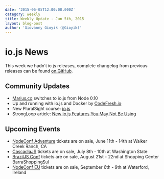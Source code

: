 ```yaml
---
date: '2015-06-05T12:00:00.000Z'
category: weekly
title: Weekly Update - Jun 5th, 2015
layout: blog-post
author: 'Giovanny Gioyik (@Gioyik)'
---
```


# io.js News

This week we hadn't io.js releases, complete changelog from previous releases can be found [on GitHub](https://github.com/nodejs/node/blob/main/CHANGELOG.md).

## Community Updates

- [Marius.co](https://twitter.com/edatrero/status/605040698992164864) switches to io.js from Node 0.10
- Up and running with io.js and Docker by [CodeFresh.io](http://blog.codefresh.io/up-and-running-with-io-js-and-docker/)
- New PluralSight course: [io.js](http://www.marcusoft.net/2015/06/new-pluralsight-course-iojs-or-is-it.html)
- StrongLoop article: [New io.js Features You May Not Be Using](https://strongloop.com/strongblog/new-io-js-features-you-may-not-be-using/)

## Upcoming Events

- [NodeConf Adventure](http://nodeconf.com/) tickets are on sale, June 11th - 14th at Walker Creek Ranch, CA
- [CascadiaJS](http://2015.cascadiajs.com/) tickets are on sale, July 8th - 10th at Washington State
- [BrazilJS Conf](http://braziljs.com.br/) tickets are on sale, August 21st - 22nd at Shopping Center BarraShoppingSul
- [NodeConf EU](http://nodeconf.eu/) tickets are on sale, September 6th - 9th at Waterford, Ireland
